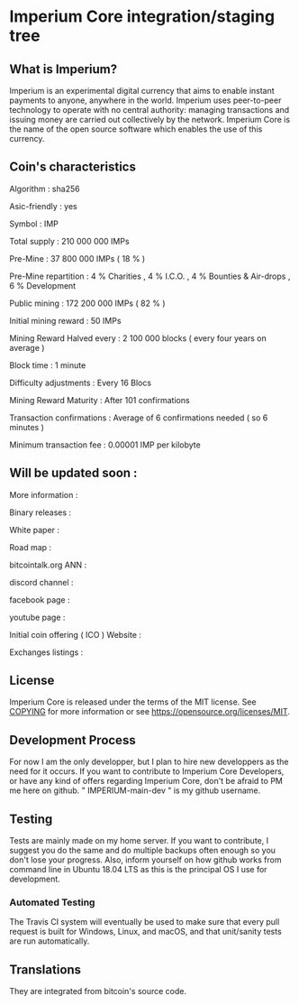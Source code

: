 Imperium Core integration/staging tree
=====================================



What is Imperium?
----------------

Imperium is an experimental digital currency that aims to enable instant payments to
anyone, anywhere in the world. Imperium uses peer-to-peer technology to operate
with no central authority: managing transactions and issuing money are carried
out collectively by the network. Imperium Core is the name of the open source
software which enables the use of this currency.



Coin's characteristics
----------------------

Algorithm : sha256

Asic-friendly : yes

Symbol : IMP

Total supply : 210 000 000 IMPs

Pre-Mine : 37 800 000 IMPs ( 18 % )

Pre-Mine repartition : 4 % Charities , 4 % I.C.O. , 4 % Bounties & Air-drops , 6 % Development

Public mining : 172 200 000 IMPs ( 82 % )

Initial mining reward : 50 IMPs

Mining Reward Halved every : 2 100 000 blocks ( every four years on average )

Block time : 1 minute

Difficulty adjustments : Every 16 Blocs

Mining Reward Maturity : After 101 confirmations

Transaction confirmations : Average of 6 confirmations needed ( so 6 minutes )

Minimum transaction fee : 0.00001 IMP per kilobyte



Will be updated soon :
--------------------

More information :

Binary releases :

White paper :

Road map :

bitcointalk.org ANN :

discord channel :

facebook page :

youtube page :

Initial coin offering ( ICO ) Website : 

Exchanges listings :





License
-------

Imperium Core is released under the terms of the MIT license. See [COPYING](COPYING) for more
information or see https://opensource.org/licenses/MIT.

Development Process
-------------------

For now I am the only developper, but I plan to hire new developpers as the need for it occurs. 
If you want to contribute to Imperium Core Developers, or have any kind of offers regarding Imperium Core, don't be afraid to PM me here on github.  " IMPERIUM-main-dev " is my github username.


Testing
-------

Tests are mainly made on my home server. If you want to contribute, I suggest you do the same and do multiple backups often enough so you don't lose your progress. Also, inform yourself on how github works from command line in Ubuntu 18.04 LTS as this is the principal OS I use for development.



### Automated Testing

The Travis CI system will eventually be used to make sure that every pull request is built for Windows, Linux, and macOS, and that unit/sanity tests are run automatically. 


Translations
------------

They are integrated from bitcoin's source code.
